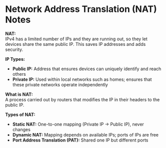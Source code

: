 # Network Address Translation (NAT) Notes

**NAT:**  
IPv4 has a limited number of IPs and they are running out, so they let devices share the same public IP. This saves IP addresses and adds security.  

**IP Types:**  
- **Public IP:** Address that ensures devices can uniquely identify and reach others  
- **Private IP:** Used within local networks such as homes; ensures that these private networks operate independently  

**What is NAT:**  
A process carried out by routers that modifies the IP in their headers to the public IP.  

**Types of NAT:**  
- **Static NAT:** One-to-one mapping (Private IP → Public IP), never changes  
- **Dynamic NAT:** Mapping depends on available IPs; ports of IPs are free  
- **Port Address Translation (PAT):** Shared one IP but different ports

